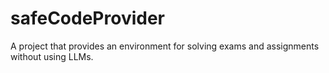 # safeCodeProvider
A project that provides an environment for solving exams and assignments without using LLMs.







